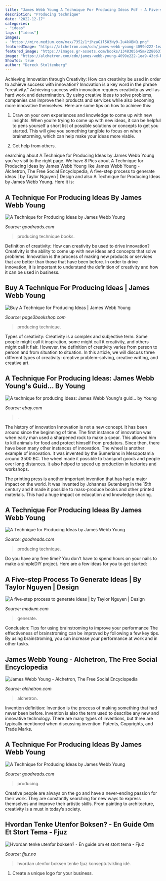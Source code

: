 ```yaml
---
title: "James Webb Young A Technique For Producing Ideas Pdf - A Five-step Process To Generate Ideas"
description: "Producing technique"
date: "2022-12-17"
categories:
- "ideas"
tags: ["ideas"]
images:
- "https://miro.medium.com/max/7352/1*ihzaG1l583Ny9-Iu4kXBNQ.png"
featuredImage: "https://alchetron.com/cdn/james-webb-young-4099e222-1ea9-43cd-ba14-468fd5fea07-resize-750.jpeg"
featured_image: "https://images.gr-assets.com/books/1348305645m/2280637.jpg"
image: "https://alchetron.com/cdn/james-webb-young-4099e222-1ea9-43cd-ba14-468fd5fea07-resize-750.jpeg"
ShowToc: true
author: "Dereck Stoltenberg"
---
```



Achieving Innovation through Creativity: How can creativity be used in order to achieve success with innovation?
Innovation is a key word in the phrase "creativity." Achieving success with innovation requires creativity as well as hard work and determination. By using creative ideas to solve problems, companies can improve their products and services while also becoming more innovative themselves. Here are some tips on how to achieve this: 
1. Draw on your own experiences and knowledge to come up with new insights. When you’re trying to come up with new ideas, it can be helpful to pens yourself a short list of possible solutions or concepts to get you started. This will give you something tangible to focus on when brainstorming, which can help make your ideas more viable. 

2. Get help from others.

	

		
searching about A Technique for Producing Ideas by James Webb Young you've visit to the right page. We have 8 Pics about A Technique for Producing Ideas by James Webb Young like James Webb Young - Alchetron, The Free Social Encyclopedia, A five-step process to generate ideas | by Taylor Nguyen | Design and also A Technique for Producing Ideas by James Webb Young. Here it is:
		
    
## A Technique For Producing Ideas By James Webb Young

<img loading=lazy src="https://i.gr-assets.com/images/S/compressed.photo.goodreads.com/books/1328314005i/8182140._UY200_.jpg" onerror="this.onerror=null;this.src='https://tse4.mm.bing.net/th?id=OIP.t5L4wU9dQNeELlwV3N83KgAAAA&amp;pid=15.1';" alt="A Technique for Producing Ideas by James Webb Young">

_Source: goodreads.com_

>producing technique books. 

	

Definition of creativity: How can creativity be used to drive innovation?
Creativity is the ability to come up with new ideas and concepts that solve problems. Innovation is the process of making new products or services that are better than those that have been before. In order to drive innovation, it is important to understand the definition of creativity and how it can be used in business.

    
## Buy A Technique For Producing Ideas | James Webb Young

<img loading=lazy src="https://www.page3bookshop.com/image/cache/catalog/a-technique-for-producing-ideas/A-Technique-for-Producing-Ideas-front-550x550h.jpg" onerror="this.onerror=null;this.src='https://tse1.mm.bing.net/th?id=OIP.wdVaxGiJO1ODFBWPbmXyRQHaHa&amp;pid=15.1';" alt="Buy A Technique for Producing Ideas | James Webb Young">

_Source: page3bookshop.com_

>producing technique. 

	

Types of creativity:
Creativity is a complex and subjective term. Some people might call it inspiration, some might call it creativity, and others might call it flair. However, the definition of creativity varies from person to person and from situation to situation. In this article, we will discuss three different types of creativity: creative problem-solving, creative writing, and creative art.

    
## A Technique For Producing Ideas: James Webb Young&#039;s Guid... By Young

<img loading=lazy src="https://i.ebayimg.com/images/g/p-EAAOSwfNRffdIj/s-l400.jpg" onerror="this.onerror=null;this.src='https://tse2.mm.bing.net/th?id=OIP.vyr8HBtV0PFsCXCk7l7KYgAAAA&amp;pid=15.1';" alt="A technique for producing ideas: James Webb Young&#039;s guid... by Young">

_Source: ebay.com_

>. 

	

The history of innovation
Innovation is not a new concept. It has been around since the beginning of time. The first instance of innovation was when early man used a sharpened rock to make a spear. This allowed him to kill animals for food and protect himself from predators. Since then, there have been many other instances of innovation.
The wheel is another example of innovation. It was invented by the Sumerians in Mesopotamia around 3500 BC. The wheel made it possible to transport goods and people over long distances. It also helped to speed up production in factories and workshops.

The printing press is another important invention that has had a major impact on the world. It was invented by Johannes Gutenberg in the 15th century and it made it possible to mass-produce books and other printed materials. This had a huge impact on education and knowledge sharing.

    
## A Technique For Producing Ideas By James Webb Young

<img loading=lazy src="https://images.gr-assets.com/books/1348305645m/2280637.jpg" onerror="this.onerror=null;this.src='https://tse4.mm.bing.net/th?id=OIP.suTjMdDvw9NhriYE1Lz9AwAAAA&amp;pid=15.1';" alt="A Technique for Producing Ideas by James Webb Young">

_Source: goodreads.com_

>producing technique. 

	

Do you have any free time? You don't have to spend hours on your nails to make a simpleDIY project. Here are a few ideas for you to get started: 

    
## A Five-step Process To Generate Ideas | By Taylor Nguyen | Design

<img loading=lazy src="https://miro.medium.com/max/7352/1*ihzaG1l583Ny9-Iu4kXBNQ.png" onerror="this.onerror=null;this.src='https://tse3.mm.bing.net/th?id=OIP.HIoJ6pjdUj63GHbpnEUrSQHaCd&amp;pid=15.1';" alt="A five-step process to generate ideas | by Taylor Nguyen | Design">

_Source: medium.com_

>generate. 

	

Conclusion: Tips for using brainstroming to improve your performance
The effectiveness of brainstroming can be improved by following a few key tips. By using brainstroming, you can increase your performance at work and in other tasks.

    
## James Webb Young - Alchetron, The Free Social Encyclopedia

<img loading=lazy src="https://alchetron.com/cdn/james-webb-young-4099e222-1ea9-43cd-ba14-468fd5fea07-resize-750.jpeg" onerror="this.onerror=null;this.src='https://tse2.mm.bing.net/th?id=OIP.oxwtRdqJr1qcp3AJaURQ-QHaF5&amp;pid=15.1';" alt="James Webb Young - Alchetron, The Free Social Encyclopedia">

_Source: alchetron.com_

>alchetron. 

	

Invention definition:
Invention is the process of making something that had never been before. Invention is also the term used to describe any new and innovative technology. There are many types of inventions, but three are typically mentioned when discussing invention: Patents, Copyrights, and Trade Marks.

    
## A Technique For Producing Ideas By James Webb Young

<img loading=lazy src="https://i.gr-assets.com/images/S/compressed.photo.goodreads.com/books/1441663000i/26247301._UY200_.jpg" onerror="this.onerror=null;this.src='https://tse3.mm.bing.net/th?id=OIP.VbyXtIVWfy_1kBSoSg5xLwAAAA&amp;pid=15.1';" alt="A Technique for Producing Ideas by James Webb Young">

_Source: goodreads.com_

>producing. 

	

Creative people are always on the go and have a never-ending passion for their work. They are constantly searching for new ways to express themselves and improve their artistic skills. From painting to architecture, creativity is a must in today’s society.

    
## Hvordan Tenke Utenfor Boksen? - En Guide Om Et Stort Tema - Fjuz

<img loading=lazy src="https://fjuz.no/wp-content/uploads/begin-2-1280x641.jpg" onerror="this.onerror=null;this.src='https://tse4.mm.bing.net/th?id=OIP.I3jXNguYdisnKsWKRYJUEwHaDt&amp;pid=15.1';" alt="Hvordan tenke utenfor boksen? - En guide om et stort tema - Fjuz">

_Source: fjuz.no_

>hvordan utenfor boksen tenke fjuz konseptutvikling idé. 

	

1. Create a unique logo for your business.

